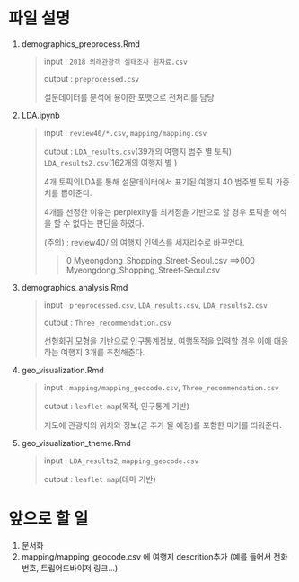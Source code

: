 # 파일 설명

1. demographics_preprocess.Rmd

   > input : `2018 외래관광객 실태조사 원자료.csv`
   >
   > output : `preprocessed.csv`
   >
   > 설문데이터를 분석에 용이한 포맷으로 전처리를 담당

2. LDA.ipynb

   > input : `review40/*.csv`, `mapping/mapping.csv`
   >
   > output : `LDA_results.csv`(39개의 여행지 범주 별 토픽) `LDA_results2.csv`(162개의 여행지 별 )
   >
   > 4개 토픽의LDA를 통해 설문데이터에서 표기된 여행지 40 범주별 토픽 가중치를 뽑아준다.
   >
   > 4개를 선정한 이유는 perplexity를 최저점을 기반으로 할 경우 토픽을 해석을 할 수 없다는 판단을 하였다.
   >
   > (주의) : review40/ 의 여행지 인덱스를 세자리수로 바꾸었다. 
   >
   > > 0 Myeongdong_Shopping_Street-Seoul.csv ==>000 Myeongdong_Shopping_Street-Seoul.csv

3. demographics_analysis.Rmd

   > input : `preprocessed.csv`, `LDA_results.csv`, `LDA_results2.csv`
   >
   > output : `Three_recommendation.csv`
   >
   > 선형회귀 모형을 기반으로 인구통계정보, 여행목적을 입력할 경우 이에 대응하는 여행지 3개를 추천해준다.

4. geo_visualization.Rmd

   > input : `mapping/mapping_geocode.csv`, `Three_recommendation.csv`
   >
   > output : `leaflet map`(목적, 인구통계 기반)
   >
   > 지도에 관광지의 위치와 정보(곧 추가 될 예정)를 포함한 마커를 띄워준다.
   
5. geo_visualization_theme.Rmd

   > input : `LDA_results2`, `mapping_geocode.csv`
   >
   > output : `leaflet map`(테마 기반)
# 앞으로 할 일

1. 문서화
2. mapping/mapping_geocode.csv 에 여행지 descrition추가 (예를 들어서 전화번호, 트립어드바이저 링크...)
